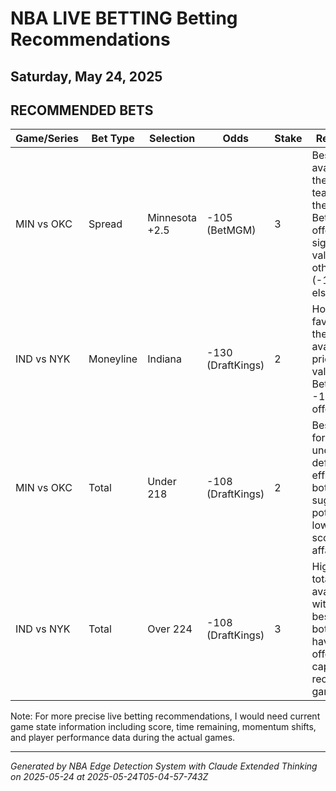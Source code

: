 # NBA LIVE BETTING Betting Recommendations
## Saturday, May 24, 2025

## RECOMMENDED BETS
| Game/Series | Bet Type | Selection | Odds | Stake | Reasoning |
|-------------|----------|-----------|------|-------|-----------|
| MIN vs OKC | Spread | Minnesota +2.5 | -105 (BetMGM) | 3 | Best price available for the home team with the hook; BetMGM offers significant value over other books (-110/-112 elsewhere) |
| IND vs NYK | Moneyline | Indiana | -130 (DraftKings) | 2 | Home favorite at the best available price; better value than BetMGM's -135 offering |
| MIN vs OKC | Total | Under 218 | -108 (DraftKings) | 2 | Best price for the under; defensive efficiency of both teams suggests a potentially lower-scoring affair |
| IND vs NYK | Total | Over 224 | -108 (DraftKings) | 3 | Highest total available with the best odds; both teams have shown offensive capability in recent games |

Note: For more precise live betting recommendations, I would need current game state information including score, time remaining, momentum shifts, and player performance data during the actual games.

---
*Generated by NBA Edge Detection System with Claude Extended Thinking on 2025-05-24 at 2025-05-24T05-04-57-743Z*
